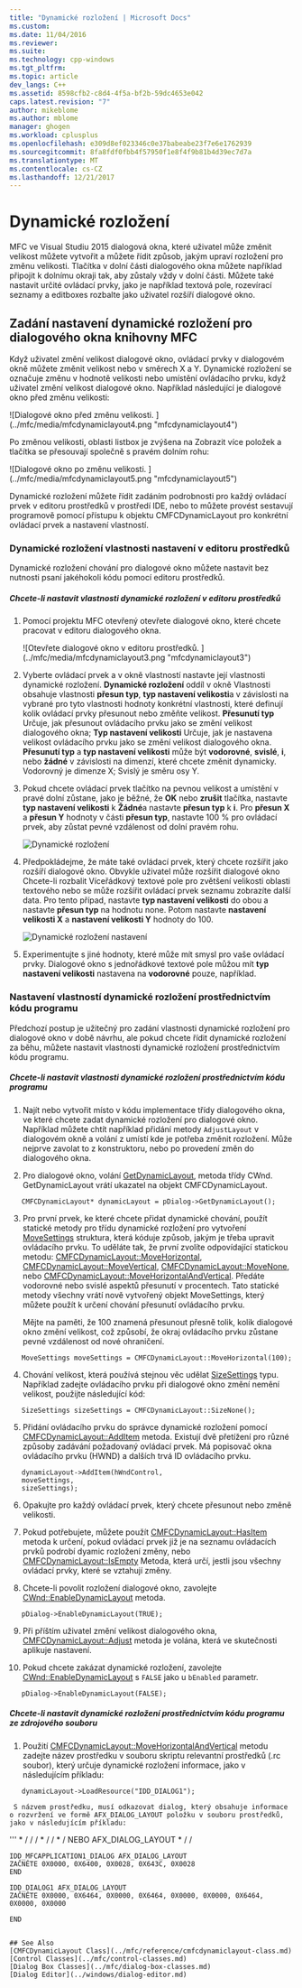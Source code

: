 ```yaml
---
title: "Dynamické rozložení | Microsoft Docs"
ms.custom: 
ms.date: 11/04/2016
ms.reviewer: 
ms.suite: 
ms.technology: cpp-windows
ms.tgt_pltfrm: 
ms.topic: article
dev_langs: C++
ms.assetid: 8598cfb2-c8d4-4f5a-bf2b-59dc4653e042
caps.latest.revision: "7"
author: mikeblome
ms.author: mblome
manager: ghogen
ms.workload: cplusplus
ms.openlocfilehash: e309d8ef023346c0e37babeabe23f7e6e1762939
ms.sourcegitcommit: 8fa8fdf0fbb4f57950f1e8f4f9b81b4d39ec7d7a
ms.translationtype: MT
ms.contentlocale: cs-CZ
ms.lasthandoff: 12/21/2017
---
```

# <a name="dynamic-layout"></a>Dynamické rozložení
MFC ve Visual Studiu 2015 dialogová okna, které uživatel může změnit velikost můžete vytvořit a můžete řídit způsob, jakým upraví rozložení pro změnu velikosti. Tlačítka v dolní části dialogového okna můžete například připojit k dolnímu okraji tak, aby zůstaly vždy v dolní části. Můžete také nastavit určité ovládací prvky, jako je například textová pole, rozevírací seznamy a editboxes rozbalte jako uživatel rozšíří dialogové okno.  
  
## <a name="specifying-dynamic-layout-settings-for-an-mfc-dialog-box"></a>Zadání nastavení dynamické rozložení pro dialogového okna knihovny MFC  
 Když uživatel změní velikost dialogové okno, ovládací prvky v dialogovém okně můžete změnit velikost nebo v směrech X a Y. Dynamické rozložení se označuje změnu v hodnotě velikosti nebo umístění ovládacího prvku, když uživatel změní velikost dialogové okno. Například následující je dialogové okno před změnu velikosti:  
  
 ![Dialogové okno před změnu velikosti. ] (../mfc/media/mfcdynamiclayout4.png "mfcdynamiclayout4")  
  
 Po změnou velikosti, oblasti listbox je zvýšena na Zobrazit více položek a tlačítka se přesouvají společně s pravém dolním rohu:  
  
 ![Dialogové okno po změnu velikosti. ] (../mfc/media/mfcdynamiclayout5.png "mfcdynamiclayout5")  
  
 Dynamické rozložení můžete řídit zadáním podrobnosti pro každý ovládací prvek v editoru prostředků v prostředí IDE, nebo to můžete provést sestavují programově pomocí přístupu k objektu CMFCDynamicLayout pro konkrétní ovládací prvek a nastavení vlastností.  
  
### <a name="setting-dynamic-layout-properties-in-the-resource-editor"></a>Dynamické rozložení vlastnosti nastavení v editoru prostředků  
 Dynamické rozložení chování pro dialogové okno můžete nastavit bez nutnosti psaní jakéhokoli kódu pomocí editoru prostředků.  
  
##### <a name="to-set-dynamic-layout-properties-in-the-resource-editor"></a>Chcete-li nastavit vlastnosti dynamické rozložení v editoru prostředků  
  
1.  Pomocí projektu MFC otevřený otevřete dialogové okno, které chcete pracovat v editoru dialogového okna.  
  
     ![Otevřete dialogové okno v editoru prostředků. ] (../mfc/media/mfcdynamiclayout3.png "mfcdynamiclayout3")  
  
2.  Vyberte ovládací prvek a v okně vlastností nastavte její vlastnosti dynamické rozložení. **Dynamické rozložení** oddíl v okně Vlastnosti obsahuje vlastnosti **přesun typ**, **typ nastavení velikosti**a v závislosti na vybrané pro tyto vlastnosti hodnoty konkrétní vlastnosti, které definují kolik ovládací prvky přesunout nebo změňte velikost. **Přesunutí typ** Určuje, jak přesunout ovládacího prvku jako se změní velikost dialogového okna; **Typ nastavení velikosti** Určuje, jak je nastavena velikost ovládacího prvku jako se změní velikost dialogového okna. **Přesunutí typ** a **typ nastavení velikosti** může být **vodorovné**, **svislé**, **i**, nebo **žádné** v závislosti na dimenzí, které chcete změnit dynamicky. Vodorovný je dimenze X; Svislý je směru osy Y.  
  
3.  Pokud chcete ovládací prvek tlačítko na pevnou velikost a umístění v pravé dolní zůstane, jako je běžné, že **OK** nebo **zrušit** tlačítka, nastavte **typ nastavení velikosti** k  **Žádné**a nastavte **přesun typ** k **i**. Pro **přesun X** a **přesun Y** hodnoty v části **přesun typ**, nastavte 100 % pro ovládací prvek, aby zůstat pevné vzdálenost od dolní pravém rohu.  
  
     ![Dynamické rozložení](../mfc/media/mfcdynamiclayout1.png "mfcdynamiclayout1")  
  
4.  Předpokládejme, že máte také ovládací prvek, který chcete rozšířit jako rozšíří dialogové okno. Obvykle uživatel může rozšířit dialogové okno Chcete-li rozbalit Víceřádkový textové pole pro zvětšení velikosti oblasti textového nebo se může rozšířit ovládací prvek seznamu zobrazíte další data. Pro tento případ, nastavte **typ nastavení velikosti** do obou a nastavte **přesun typ** na hodnotu none. Potom nastavte **nastavení velikosti X** a **nastavení velikosti Y** hodnoty do 100.  
  
     ![Dynamické rozložení nastavení](../mfc/media/mfcdynamiclayout2.png "mfcdynamiclayout2")  
  
5.  Experimentujte s jiné hodnoty, které může mít smysl pro vaše ovládací prvky. Dialogové okno s jednořádkové textové pole můžou mít **typ nastavení velikosti** nastavena na **vodorovné** pouze, například.  
  
### <a name="setting-dynamic-layout-properties-programmatically"></a>Nastavení vlastností dynamické rozložení prostřednictvím kódu programu  
 Předchozí postup je užitečný pro zadání vlastnosti dynamické rozložení pro dialogové okno v době návrhu, ale pokud chcete řídit dynamické rozložení za běhu, můžete nastavit vlastnosti dynamické rozložení prostřednictvím kódu programu.  
  
##### <a name="to-set-dynamic-layout-properties-programmatically"></a>Chcete-li nastavit vlastnosti dynamické rozložení prostřednictvím kódu programu  
  
1.  Najít nebo vytvořit místo v kódu implementace třídy dialogového okna, ve které chcete zadat dynamické rozložení pro dialogové okno. Například můžete chtít například přidání metody `AdjustLayout` v dialogovém okně a volání z umístí kde je potřeba změnit rozložení. Může nejprve zavolat to z konstruktoru, nebo po provedení změn do dialogového okna.  
  
2.  Pro dialogové okno, volání [GetDynamicLayout](../mfc/reference/cwnd-class.md#getdynamiclayout), metoda třídy CWnd. GetDynamicLayout vrátí ukazatel na objekt CMFCDynamicLayout.  
  
 ```  
    CMFCDynamicLayout* dynamicLayout = pDialog->GetDynamicLayout();

 ```  
  
3.  Pro první prvek, ke které chcete přidat dynamické chování, použít statické metody pro třídu dynamické rozložení pro vytvoření [MoveSettings](../mfc/reference/cmfcdynamiclayout-class.md#movesettings_structure) struktura, která kóduje způsob, jakým je třeba upravit ovládacího prvku. To uděláte tak, že první zvolíte odpovídající statickou metodu: [CMFCDynamicLayout::MoveHorizontal](../mfc/reference/cmfcdynamiclayout-class.md#movehorizontal), [CMFCDynamicLayout::MoveVertical](../mfc/reference/cmfcdynamiclayout-class.md#movevertical), [CMFCDynamicLayout::MoveNone](../mfc/reference/cmfcdynamiclayout-class.md#movenone), nebo [CMFCDynamicLayout::MoveHorizontalAndVertical](../mfc/reference/cmfcdynamiclayout-class.md#movehorizontalandvertical). Předáte vodorovné nebo svislé aspektů přesunutí v procentech. Tato statické metody všechny vrátí nově vytvořený objekt MoveSettings, který můžete použít k určení chování přesunutí ovládacího prvku.  
  
     Mějte na paměti, že 100 znamená přesunout přesně tolik, kolik dialogové okno změní velikost, což způsobí, že okraj ovládacího prvku zůstane pevné vzdálenost od nové ohraničení.  
  
 ```  
    MoveSettings moveSettings = CMFCDynamicLayout::MoveHorizontal(100);

 ```  
  
4.  Chování velikost, která používá stejnou věc udělat [SizeSettings](../mfc/reference/cmfcdynamiclayout-class.md#sizesettings_structure) typu. Například zadejte ovládacího prvku při dialogové okno změní nemění velikost, použijte následující kód:  
  
 ```  
    SizeSettings sizeSettings = CMFCDynamicLayout::SizeNone();

 ```  
  
5.  Přidání ovládacího prvku do správce dynamické rozložení pomocí [CMFCDynamicLayout::AddItem](../mfc/reference/cmfcdynamiclayout-class.md#additem) metoda. Existují dvě přetížení pro různé způsoby zadávání požadovaný ovládací prvek. Má popisovač okna ovládacího prvku (HWND) a dalších trvá ID ovládacího prvku.  
  
 ```  
    dynamicLayout->AddItem(hWndControl,
    moveSettings,
    sizeSettings);

 ```  
  
6.  Opakujte pro každý ovládací prvek, který chcete přesunout nebo změně velikosti.  
  
7.  Pokud potřebujete, můžete použít [CMFCDynamicLayout::HasItem](../mfc/reference/cmfcdynamiclayout-class.md#hasitem) metoda k určení, pokud ovládací prvek již je na seznamu ovládacích prvků podrobí dyamic rozložení změny, nebo [CMFCDynamicLayout::IsEmpty](../mfc/reference/cmfcdynamiclayout-class.md#isempty) Metoda, která určí, jestli jsou všechny ovládací prvky, které se vztahují změny.  
  
8.  Chcete-li povolit rozložení dialogové okno, zavolejte [CWnd::EnableDynamicLayout](../mfc/reference/cwnd-class.md#enabledynamiclayout) metoda.  
  
 ```  
    pDialog->EnableDynamicLayout(TRUE);

 ```  
  
9. Při příštím uživatel změní velikost dialogového okna, [CMFCDynamicLayout::Adjust](../mfc/reference/cmfcdynamiclayout-class.md#adjust) metoda je volána, která ve skutečnosti aplikuje nastavení.  
  
10. Pokud chcete zakázat dynamické rozložení, zavolejte [CWnd::EnableDynamicLayout](../mfc/reference/cwnd-class.md#enabledynamiclayout) s `FALSE` jako u `bEnabled` parametr.  
  
 ```  
    pDialog->EnableDynamicLayout(FALSE);

 ```  
  
##### <a name="to-set-the-dynamic-layout-programmatically-from-a-resource-file"></a>Chcete-li nastavit dynamické rozložení prostřednictvím kódu programu ze zdrojového souboru  
  
1.  Použití [CMFCDynamicLayout::MoveHorizontalAndVertical](../mfc/reference/cmfcdynamiclayout-class.md#movehorizontalandvertical) metodu zadejte název prostředku v souboru skriptu relevantní prostředků (.rc soubor), který určuje dynamické rozložení informace, jako v následujícím příkladu:  
  
 ```  
    dynamicLayout->LoadResource("IDD_DIALOG1");

 ```  
  
     S názvem prostředku, musí odkazovat dialog, který obsahuje informace o rozvržení ve formě AFX_DIALOG_LAYOUT položku v souboru prostředků, jako v následujícím příkladu:  
  
 ''' * / / / * / / * / NEBO AFX_DIALOG_LAYOUT * / /  
 
    IDD_MFCAPPLICATION1_DIALOG AFX_DIALOG_LAYOUT  
    ZAČNĚTE 0X0000, 0X6400, 0X0028, 0X643C, 0X0028  
    END 
 
    IDD_DIALOG1 AFX_DIALOG_LAYOUT  
    ZAČNĚTE 0X0000, 0X6464, 0X0000, 0X6464, 0X0000, 0X0000, 0X6464, 0X0000, 0X0000  
 
    END 
 ```  
  
## See Also  
 [CMFCDynamicLayout Class](../mfc/reference/cmfcdynamiclayout-class.md)   
 [Control Classes](../mfc/control-classes.md)   
 [Dialog Box Classes](../mfc/dialog-box-classes.md)   
 [Dialog Editor](../windows/dialog-editor.md)

